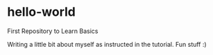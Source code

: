 # hello-world
First Repository to Learn Basics

Writing a little bit about myself as instructed in the tutorial. Fun stuff :)
